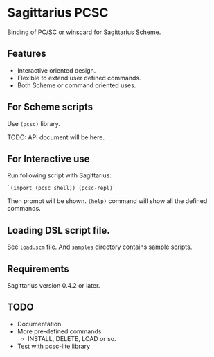 # Sagittarius PCSC

Binding of PC/SC or winscard for Sagittarius Scheme.

## Features

  * Interactive oriented design.
  * Flexible to extend user defined commands.
  * Both Scheme or command oriented uses.

## For Scheme scripts

Use `(pcsc)` library.

TODO: API document will be here.

## For Interactive use

Run following script with Sagittarius:

    `(import (pcsc shell)) (pcsc-repl)`

Then prompt will be shown. `(help)` command will show all the defined commands.

## Loading DSL script file.

See `load.scm` file. And `samples` directory contains sample scripts.

## Requirements

Sagittarius version 0.4.2 or later.


## TODO

  * Documentation
  * More pre-defined commands
     * INSTALL, DELETE, LOAD or so.
  * Test with pcsc-lite library

